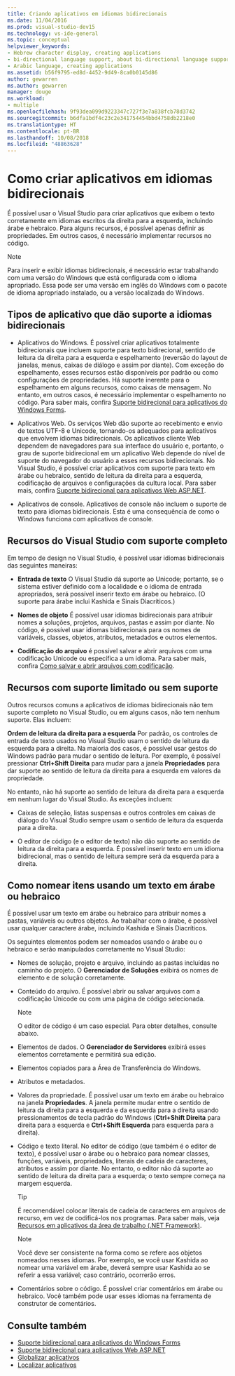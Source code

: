 ```yaml
---
title: Criando aplicativos em idiomas bidirecionais
ms.date: 11/04/2016
ms.prod: visual-studio-dev15
ms.technology: vs-ide-general
ms.topic: conceptual
helpviewer_keywords:
- Hebrew character display, creating applications
- bi-directional language support, about bi-directional language support
- Arabic language, creating applications
ms.assetid: b56f9795-ed8d-4452-9d49-8ca0b0145d86
author: gewarren
ms.author: gewarren
manager: douge
ms.workload:
- multiple
ms.openlocfilehash: 9f93dea099d9223347c727f3e7a838fcb78d3742
ms.sourcegitcommit: b6dfa1bdf4c23c2e341754454bbd4758db2218e0
ms.translationtype: HT
ms.contentlocale: pt-BR
ms.lasthandoff: 10/08/2018
ms.locfileid: "48863628"
---
```

# <a name="creating-applications-in-bi-directional-languages"></a>Como criar aplicativos em idiomas bidirecionais

É possível usar o Visual Studio para criar aplicativos que exibem o texto corretamente em idiomas escritos da direita para a esquerda, incluindo árabe e hebraico. Para alguns recursos, é possível apenas definir as propriedades. Em outros casos, é necessário implementar recursos no código.

> [!NOTE]
> Para inserir e exibir idiomas bidirecionais, é necessário estar trabalhando com uma versão do Windows que está configurada com o idioma apropriado. Essa pode ser uma versão em inglês do Windows com o pacote de idioma apropriado instalado, ou a versão localizada do Windows.

## <a name="types-of-application-that-support-bi-directional-languages"></a>Tipos de aplicativo que dão suporte a idiomas bidirecionais

-  Aplicativos do Windows. É possível criar aplicativos totalmente bidirecionais que incluem suporte para texto bidirecional, sentido de leitura da direita para a esquerda e espelhamento (reversão do layout de janelas, menus, caixas de diálogo e assim por diante). Com exceção do espelhamento, esses recursos estão disponíveis por padrão ou como configurações de propriedades. Há suporte inerente para o espelhamento em alguns recursos, como caixas de mensagem. No entanto, em outros casos, é necessário implementar o espelhamento no código. Para saber mais, confira [Suporte bidirecional para aplicativos do Windows Forms](/dotnet/framework/winforms/advanced/bi-directional-support-for-windows-forms-applications).

-  Aplicativos Web. Os serviços Web dão suporte ao recebimento e envio de textos UTF-8 e Unicode, tornando-os adequados para aplicativos que envolvem idiomas bidirecionais. Os aplicativos cliente Web dependem de navegadores para sua interface do usuário e, portanto, o grau de suporte bidirecional em um aplicativo Web depende do nível de suporte do navegador do usuário a esses recursos bidirecionais. No Visual Studio, é possível criar aplicativos com suporte para texto em árabe ou hebraico, sentido de leitura da direita para a esquerda, codificação de arquivos e configurações da cultura local. Para saber mais, confira [Suporte bidirecional para aplicativos Web ASP.NET](https://msdn.microsoft.com/Library/5576f9b1-9b86-41ef-8354-092d366bcd03).

-  Aplicativos de console. Aplicativos de console não incluem o suporte de texto para idiomas bidirecionais. Esta é uma consequência de como o Windows funciona com aplicativos de console.

## <a name="visual-studio-features-that-are-fully-supported"></a>Recursos do Visual Studio com suporte completo
 Em tempo de design no Visual Studio, é possível usar idiomas bidirecionais das seguintes maneiras:

-   **Entrada de texto** O Visual Studio dá suporte ao Unicode; portanto, se o sistema estiver definido com a localidade e o idioma de entrada apropriados, será possível inserir texto em árabe ou hebraico. (O suporte para árabe inclui Kashida e Sinais Diacríticos.)

-   **Nomes de objeto** É possível usar idiomas bidirecionais para atribuir nomes a soluções, projetos, arquivos, pastas e assim por diante. No código, é possível usar idiomas bidirecionais para os nomes de variáveis, classes, objetos, atributos, metadados e outros elementos.

-   **Codificação do arquivo** é possível salvar e abrir arquivos com uma codificação Unicode ou específica a um idioma. Para saber mais, confira [Como salvar e abrir arquivos com codificação](../ide/how-to-save-and-open-files-with-encoding.md).

## <a name="features-with-limited-or-no-support"></a>Recursos com suporte limitado ou sem suporte
 Outros recursos comuns a aplicativos de idiomas bidirecionais não tem suporte completo no Visual Studio, ou em alguns casos, não tem nenhum suporte. Elas incluem:

**Ordem de leitura da direita para a esquerda** Por padrão, os controles de entrada de texto usados no Visual Studio usam o sentido de leitura da esquerda para a direita. Na maioria dos casos, é possível usar gestos do Windows padrão para mudar o sentido de leitura. Por exemplo, é possível pressionar **Ctrl+Shift Direita** para mudar para a janela **Propriedades** para dar suporte ao sentido de leitura da direita para a esquerda em valores da propriedade.

No entanto, não há suporte ao sentido de leitura da direita para a esquerda em nenhum lugar do Visual Studio. As exceções incluem:

-   Caixas de seleção, listas suspensas e outros controles em caixas de diálogo do Visual Studio sempre usam o sentido de leitura da esquerda para a direita.

-   O editor de código (e o editor de texto) não dão suporte ao sentido de leitura da direita para a esquerda. É possível inserir texto em um idioma bidirecional, mas o sentido de leitura sempre será da esquerda para a direita.

## <a name="naming-things-using-arabic-or-hebrew-text"></a>Como nomear itens usando um texto em árabe ou hebraico
 É possível usar um texto em árabe ou hebraico para atribuir nomes a pastas, variáveis ou outros objetos. Ao trabalhar com o árabe, é possível usar qualquer caractere árabe, incluindo Kashida e Sinais Diacríticos.

 Os seguintes elementos podem ser nomeados usando o árabe ou o hebraico e serão manipulados corretamente no Visual Studio:

-   Nomes de solução, projeto e arquivo, incluindo as pastas incluídas no caminho do projeto. O **Gerenciador de Soluções** exibirá os nomes de elemento e de solução corretamente.

-   Conteúdo do arquivo. É possível abrir ou salvar arquivos com a codificação Unicode ou com uma página de código selecionada.

    > [!NOTE]
    >  O editor de código é um caso especial. Para obter detalhes, consulte abaixo.

-   Elementos de dados. O **Gerenciador de Servidores** exibirá esses elementos corretamente e permitirá sua edição.

-   Elementos copiados para a Área de Transferência do Windows.

-   Atributos e metadados.

-   Valores da propriedade. É possível usar um texto em árabe ou hebraico na janela **Propriedades**. A janela permite mudar entre o sentido de leitura da direita para a esquerda e da esquerda para a direita usando pressionamentos de tecla padrão do Windows (**Ctrl+Shift Direita** para direita para a esquerda e **Ctrl+Shift Esquerda** para esquerda para a direita).

-   Código e texto literal. No editor de código (que também é o editor de texto), é possível usar o árabe ou o hebraico para nomear classes, funções, variáveis, propriedades, literais de cadeia de caracteres, atributos e assim por diante. No entanto, o editor não dá suporte ao sentido de leitura da direita para a esquerda; o texto sempre começa na margem esquerda.

    > [!TIP]
    > É recomendável colocar literais de cadeia de caracteres em arquivos de recurso, em vez de codificá-los nos programas. Para saber mais, veja [Recursos em aplicativos da área de trabalho (.NET Framework)](/dotnet/framework/resources/index).

    > [!NOTE]
    > Você deve ser consistente na forma como se refere aos objetos nomeados nesses idiomas. Por exemplo, se você usar Kashida ao nomear uma variável em árabe, deverá sempre usar Kashida ao se referir a essa variável; caso contrário, ocorrerão erros.

-   Comentários sobre o código. É possível criar comentários em árabe ou hebraico. Você também pode usar esses idiomas na ferramenta de construtor de comentários.

## <a name="see-also"></a>Consulte também

- [Suporte bidirecional para aplicativos do Windows Forms](/dotnet/framework/winforms/advanced/bi-directional-support-for-windows-forms-applications)
- [Suporte bidirecional para aplicativos Web ASP.NET](https://msdn.microsoft.com/Library/5576f9b1-9b86-41ef-8354-092d366bcd03)
- [Globalizar aplicativos](../ide/globalizing-applications.md)
- [Localizar aplicativos](../ide/localizing-applications.md)